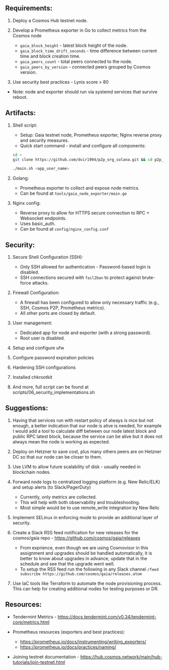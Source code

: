 Requirements:
------------
1. Deploy a Cosmos Hub testnet node.

2. Develop a Prometheus exporter in Go to collect metrics from the Cosmos node
    - `gaia_block_height` - latest block height of the node.
    - `gaia_block_time_drift_seconds` - time difference between current time and block creation time.
    - `gaia_peers_count` - total peers connected to the node.
    - `gaia_peers_by_version` - connected peers grouped by Cosmos version.

3. Use security best practices - Lynis score > 80

* Note: node and exporter should run via systemd services that survive reboot.

Artifacts:
----------------
1. Shell script:
   - Setup: Gaia testnet node, Prometheus exporter, Nginx reverse proxy and security measures.
   - Quick start command - install and configure all components:

    ```bash
    cd ~
    git clone https://github.com/dvir1994/p2p_org_solana.git && cd p2p_org_solana
    
    ./main.sh <app_user_name>
    ```

2. Golang:
   - Prometheus exporter to collect and expose node metrics.
   - Can be found at `tools/gaia_node_exporter/main.go`

3. Nginx config:
    - Reverse proxy to allow for HTTPS secure connection to RPC + Websocket endpoints.
    - Uses basic_auth.
    - Can be found at `config/nginx_config.conf`

Security:
------------------------
1. Secure Shell Configuration (SSH):
   - Only SSH allowed for authentication - Password-based login is disabled.
   - SSH connections secured with `fail2ban` to protect against brute-force attacks.

2. Firewall Configuration:
   - A firewall has been configured to allow only necessary traffic (e.g., SSH, Cosmos P2P, Prometheus metrics).
   - All other ports are closed by default.

3. User management:
   - Dedicated app for node and exporter (with a strong password).
   - Root user is disabled.

4. Setup and configure ufw

5. Configure password expiration policies

6. Hardening SSH configurations

7. Installed chkrootkit

8. And more, full script can be found at scripts/06_security_implementations.sh

Suggestions:
------------------------

1. Having that services run with restart policy of always is nice but not enough, a better indication that our node is alive is needed, for example I would add a tool to calculate diff between our node latest block and public RPC latest block, because the service can be alive but it does not always mean the node is working as expected.

2. Deploy on Hetzner to save cost, plus many others peers are on Hetzner DC so that our node can be closer to them.

3. Use LVM to allow future scalability of disk - usually needed in blockchain nodes.

4. Forward node logs to centralized logging platform (e.g. New Relic/ELK) and setup alerts (to Slack/PagerDuty)
   - Currently, only metrics are collected.
   - This will help with both observability and troubleshooting.
   - Most simple would be to use remote_write integration by New Relic

5. Implement SELinux in enforcing mode to provide an additional layer of security.

6. Create a Slack RSS feed notification for new releases for the cosmos/gaia repo - https://github.com/cosmos/gaia/releases
    - From exprience, even though we are using Cosmovisor in this assignment and upgrades should be handled automatically, it is better to know about upgrades in advance, update that in the schedule and see that the upgrade went well.
    - To setup the RSS feed run the following in any Slack channel `/feed subscribe https://github.com/cosmos/gaia/releases.atom`

7. Use IaC tools like Terraform to automate the node provisioning process. This can help for creating additional nodes for testing purposes or DR.

Resources:
-----------

- Tendermint Metrics - https://docs.tendermint.com/v0.34/tendermint-core/metrics.html

- Prometheus resources (exporters and best practices):
    - https://prometheus.io/docs/instrumenting/writing_exporters/
    - https://prometheus.io/docs/practices/naming/

- Joining testnet documentation - https://hub.cosmos.network/main/hub-tutorials/join-testnet.html
